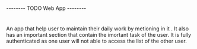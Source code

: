 # 
   -------- TODO Web App --------
#
   An app that help user to maintain their daily work by metioning in it .
   It also has an important section that contain the imortant task of the user.
   It is fully authenticated as one user will not able to access the list of the other user.

